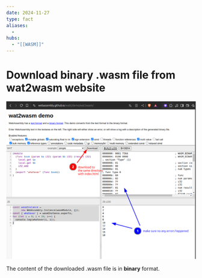 ```yaml
---
date: 2024-11-27
type: fact
aliases:
  -
hubs:
  - "[[WASM]]"
---
```


# Download binary .wasm file from wat2wasm website

![dl-wasm.png](../assets/imgs/dl-wasm.png)

The content of the downloaded .wasm file is in **binary** format.

